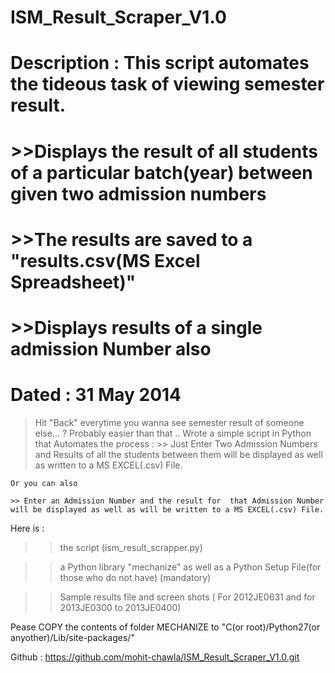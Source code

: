 ISM_Result_Scraper_V1.0
=======================
# Description : This script automates the tideous task of viewing semester result.
# >>Displays the result of all students of a particular batch(year) between given two admission numbers 
# >>The results are saved to a "results.csv(MS Excel Spreadsheet)"
# >>Displays results of a single admission Number also
# Dated : 31 May 2014


> Hit "Back" everytime you wanna see semester result of someone else... ?
> Probably easier than that .. 
> Wrote a simple script in Python that Automates the process : 
	>> Just Enter Two Admission Numbers and Results of all the students between them will be displayed as well as written to a MS EXCEL(.csv) File.
	
	Or you can also 
	
	>> Enter an Admission Number and the result for  that Admission Number will be displayed as well as will be written to a MS EXCEL(.csv) File.

Here is :

>>the script (ism_result_scrapper.py) 

>>a Python library "mechanize" as well as a Python Setup File(for those who do not have) (mandatory)

>>Sample results file and screen shots
( For 2012JE0631 and for 2013JE0300 to 2013JE0400)

Pease COPY the contents of folder MECHANIZE  to "C(or root)/Python27(or anyother)/Lib/site-packages/"


Github : https://github.com/mohit-chawla/ISM_Result_Scraper_V1.0.git 



	




 
